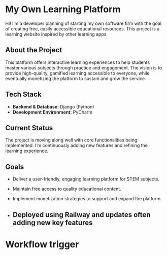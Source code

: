 # My Own Learning Platform

Hi! I’m a developer planning of starting my own software firm with the goal of creating free, easily accessible educational resources. This project is a learning website inspired by other learning apps
## About the Project

This platform offers interactive learning experiences to help students master various subjects through practice and engagement. The vision is to provide high-quality, gamified learning accessible to everyone, while eventually monetizing the platform to sustain and grow the service.

## Tech Stack

* **Backend & Database:** Django (Python)
* **Development Environment:** PyCharm

## Current Status

The project is moving along well with core functionalities being implemented. I’m continuously adding new features and refining the learning experience.

## Goals

* Deliver a user-friendly, engaging learning platform for STEM subjects.
* Maintain free access to quality educational content.
* Implement monetization strategies to support and expand the platform.

* ## Deployed using Railway and updates often adding new key features 

# Workflow trigger
